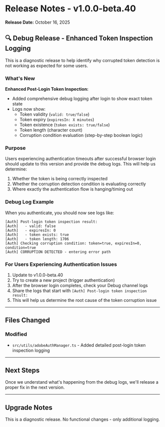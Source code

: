 # Release Notes - v1.0.0-beta.40

**Release Date:** October 16, 2025

## 🔍 Debug Release - Enhanced Token Inspection Logging

This is a diagnostic release to help identify why corrupted token detection is not working as expected for some users.

### What's New

**Enhanced Post-Login Token Inspection:**
- Added comprehensive debug logging after login to show exact token state
- Logs now show:
  - Token validity (`valid: true/false`)
  - Token expiry (`expiresIn: X minutes`)
  - Token existence (`token exists: true/false`)
  - Token length (character count)
  - Corruption condition evaluation (step-by-step boolean logic)

### Purpose

Users experiencing authentication timeouts after successful browser login should update to this version and provide the debug logs. This will help us determine:
1. Whether the token is being correctly inspected
2. Whether the corruption detection condition is evaluating correctly
3. Where exactly the authentication flow is hanging/timing out

### Debug Log Example

When you authenticate, you should now see logs like:
```
[Auth] Post-login token inspection result:
[Auth]   - valid: false
[Auth]   - expiresIn: 0
[Auth]   - token exists: true
[Auth]   - token length: 1706
[Auth] Checking corruption condition: token=true, expiresIn=0, condition=true
[Auth] CORRUPTION DETECTED - entering error path
```

### For Users Experiencing Authentication Issues

1. Update to v1.0.0-beta.40
2. Try to create a new project (trigger authentication)
3. After the browser login completes, check your Debug channel logs
4. Share the logs that start with `[Auth] Post-login token inspection result:`
5. This will help us determine the root cause of the token corruption issue

---

## Files Changed

### Modified
- `src/utils/adobeAuthManager.ts` - Added detailed post-login token inspection logging

---

## Next Steps

Once we understand what's happening from the debug logs, we'll release a proper fix in the next version.

---

## Upgrade Notes

This is a diagnostic release. No functional changes - only additional logging.

